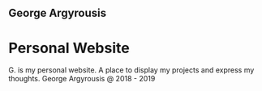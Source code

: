 ## George Argyrousis
# Personal Website
G. is my personal website. A place to display my projects and express my thoughts. George Argyrousis @ 2018 - 2019
